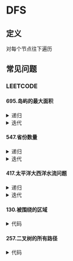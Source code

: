 # DFS #

## 定义 ##
对每个节点往下遍历

## 常见问题 ##
### LEETCODE ###
#### 695.岛屿的最大面积 ####
<details>
<summary>递归</summary>
<pre>
<code>
/**
 * DFS-递归
 */
function maxAreaOfIsland($grid) {
    $m = count($grid);
    $n = count($grid[0]);
    $max = 0;
    for ($i = 0; $i < $m; $i++) {
        for ($j = 0; $j < $n; $j++) {
            $max = max($max, areaOfIsland($grid, $m, $n, $i, $j));
        }
    }
    return $max;
}
function areaOfIsland(&$grid, $m, $n, $row, $col) {
    $area = 0;
    if ($row < 0 || $row > $m -1 || $col < 0 || $col > $n - 1 || $grid[$row][$col] == 0) {
        return $area;
    }
    $grid[$row][$col] = 0;
    $area++;
    return $area
        + areaOfIsland($grid, $m, $n, $row, $col + 1)
        + areaOfIsland($grid, $m, $n, $row, $col - 1)
        + areaOfIsland($grid, $m, $n, $row - 1, $col)
        + areaOfIsland($grid, $m, $n, $row + 1, $col)
    ;
}
</code>
</pre>
</details>
<details>
<summary>迭代</summary>
<pre>
<code>
/**
 * DFS-迭代
 */
function maxAreaOfIsland($grid) {
    $m = count($grid);
    $n = count($grid[0]);
    $max = 0;
    for ($i = 0; $i < $m; $i++) {
        for ($j = 0; $j < $n; $j++) {
            if ($grid[$i][$j] == 0) {
                continue;
            }
            $grid[$i][$j] = 0;
            $area = 1;
            $stack = [[$i, $j]];
            while ($stack) {
                list($r, $c) = array_pop($stack);
                $direction = [[0, -1], [0, 1], [-1, 0], [1, 0]];
                foreach ($direction as $d) {
                    $row = $r + $d[0];
                    $col = $c + $d[1];
                    if ($row < 0 || $row > $m - 1 || $col < 0 || $col > $n - 1 || $grid[$row][$col] == 0) {
                        continue;
                    }
                    $grid[$row][$col] = 0;
                    $area++;
                    array_push($stack, [$row, $col]);
                }
            }
            $max = max($max, $area);
        }
    }
    return $max;
}
</code>
</pre>
</details>

#### 547.省份数量 ####
<details>
<summary>递归</summary>
<pre>
<code>
/**
 * DFS-递归
 */
function findCircleNum($isConnected) {
    $m = count($isConnected);
    $cnt = 0;
    $visited = array_fill(0, $m, 0);
    for ($i = 0; $i < $m; $i++) {
        if ($visited[$i] == 1) {
            continue;
        }
        $cnt++;
        findCircle($isConnected, $m, $i, $visited);
    }
    return $cnt;
}
function findCircle($isConnected, $m, $row, &$visited) {
    $visited[$row] = 1;
    for ($j = 0; $j < $m; $j++) {
        if ($isConnected[$row][$j] == 0 || $visited[$j] == 1) {
            continue;
        }
        findCircle($isConnected, $m, $j, $visited);
    }
}
</code>
</pre>
</details>
<details>
<summary>迭代</summary>
<pre>
<code>
/**
 * DFS-迭代
 */
function findCircleNum($isConnected) {
    $m = count($isConnected);
    $cnt = 0;
    $visited = array_fill(0, $m, 0);
    for ($i = 0; $i < $m; $i++) {
        if ($visited[$i] == 1) {
            continue;
        }
        $cnt++;
        $visited[$i] = 1;
        $stack = [$i];
        while ($stack) {
            $row = array_pop($stack);
            for ($j = 0; $j < $m; $j++) {
                if ($isConnected[$row][$j] == 0 || $visited[$j]) {
                    continue;
                }
                $visited[$j] = 1;
                array_push($stack, $j);
            }
        }
    }
    return $cnt;
}
</code>
</pre>
</details>

#### 417.太平洋大西洋水流问题 ####
<details>
<summary>递归</summary>
<pre>
<code>
/**
 * DFS-递归
 */
function pacificAtlantic($heights) {
    $m = count($heights);
    $n = count($heights[0]);
    $pacific = array_fill(0, $m, array_fill(0, $n, 0));
    $atlantic = array_fill(0, $m, array_fill(0, $n, 0));
    for ($i = 0; $i < $m; $i++) {
        search($heights, $m, $n, $pacific, $i, 0);
        search($heights, $m, $n, $atlantic, $i, $n - 1);
    }
    for ($j = 0; $j < $n; $j++) {
        search($heights, $m, $n, $pacific, 0, $j);
        search($heights, $m, $n, $atlantic, $m - 1, $j);
    }
    $res = [];
    for ($i = 0; $i < $m; $i++) {
        for ($j = 0; $j < $n; $j++) {
            if ($pacific[$i][$j] && $atlantic[$i][$j]) {
                array_push($res, [$i, $j]);
            }
        }
    }
    return $res;
}
function search($heights, $m, $n, &$reach, $row, $col) {
    if ($reach[$row][$col] == 1) {
        return;
    }
    $reach[$row][$col] = 1;
    $direction = [[0, -1], [0, 1], [-1, 0], [1, 0]];
    foreach ($direction as $d) {
        $r = $row + $d[0];
        $c = $col + $d[1];
        if ($r >= 0 && $r < $m && $c >= 0 && $c < $n && $heights[$row][$col] <= $heights[$r][$c]) {
            search($heights, $m, $n, $reach, $r, $c);
        }
    }
}
</code>
</pre>
</details>
<details>
<summary>迭代</summary>
<pre>
<code>
/**
 * DFS-迭代
 */
function pacificAtlantic($heights) {
    $m = count($heights);
    $n = count($heights[0]);
    $pacific = array_fill(0, $m, array_fill(0, $n, 0));
    $atlantic = array_fill(0, $m, array_fill(0, $n, 0));
    for ($i = 0; $i < $m; $i++) {
        search($heights, $m, $n, $pacific, $i, 0);
        search($heights, $m, $n, $atlantic, $i, $n - 1);
    }
    for ($j = 0; $j < $n; $j++) {
        search($heights, $m, $n, $pacific, 0, $j);
        search($heights, $m, $n, $atlantic, $m - 1, $j);
    }
    $res = [];
    for ($i = 0; $i < $m; $i++) {
        for ($j = 0; $j < $n; $j++) {
            if ($pacific[$i][$j] && $atlantic[$i][$j]) {
                array_push($res, [$i, $j]);
            }
        }
    }
    return $res;
}
function search($heights, $m, $n, &$reach, $row, $col) {
    $reach[$row][$col] = 1;
    $stack = [[$row, $col]];
    while ($stack) {
        list($i, $j) = array_pop($stack);
        $direction = [[0, -1], [0, 1], [-1, 0], [1, 0]];
        foreach ($direction as $d) {
            $r = $i + $d[0];
            $c = $j + $d[1];
            if ($r >= 0 && $r < $m && $c >= 0 && $c < $n && $heights[$i][$j] <= $heights[$r][$c]
                && $reach[$r][$c] == 0
            ) {
                $reach[$r][$c ] = 1;
                array_push($stack, [$r, $c]);
            }
        }
    }
}
</code>
</pre>
</details>

#### 130.被围绕的区域 ####
<details>
<summary>代码</summary>
<pre>
<code>
</code>
</pre>
</details>

#### 257.二叉树的所有路径 ####
<details>
<summary>代码</summary>
<pre>
<code>
</code>
</pre>
</details>
